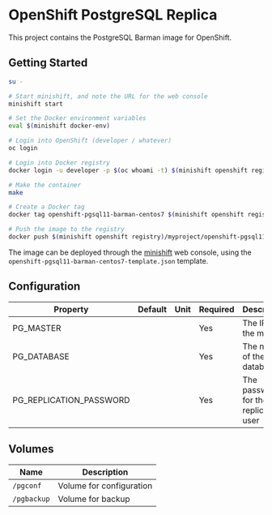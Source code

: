 # OpenShift PostgreSQL Replica

This project contains the PostgreSQL Barman image for OpenShift.

## Getting Started

```bash
su -

# Start minishift, and note the URL for the web console
minishift start

# Set the Docker environment variables
eval $(minishift docker-env)

# Login into OpenShift (developer / whatever)
oc login

# Login into Docker registry
docker login -u developer -p $(oc whoami -t) $(minishift openshift registry)

# Make the container
make

# Create a Docker tag
docker tag openshift-pgsql11-barman-centos7 $(minishift openshift registry)/myproject/openshift-pgsql11-barman-centos7

# Push the image to the registry
docker push $(minishift openshift registry)/myproject/openshift-pgsql11-barman-centos7
```

The image can be deployed through the [minishift](https://github.com/minishift/minishift/releases) web console,
using the `openshift-pgsql11-barman-centos7-template.json` template.

## Configuration

| Property | Default | Unit | Required | Description |
|----------|---------|------|----------|-------------|
| PG_MASTER | | | Yes | The IP of the master |
| PG_DATABASE | | | Yes | The name of the database |
| PG_REPLICATION_PASSWORD | | | Yes | The password for the replication user |

## Volumes

| Name | Description |
|------|-------------|
| `/pgconf` | Volume for configuration |
| `/pgbackup` | Volume for backup |
